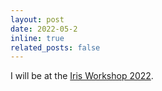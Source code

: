 ```yaml
---
layout: post
date: 2022-05-2
inline: true
related_posts: false
---
```


I will be at the [Iris Workshop 2022](https://iris-project.org/workshop-2023/).
